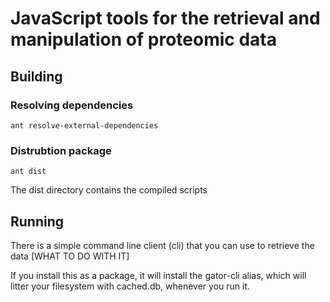 # JavaScript tools for the retrieval and manipulation of proteomic data #

## Building ##

### Resolving dependencies ####

    ant resolve-external-dependencies
    
### Distrubtion package ####

    ant dist

The dist directory contains the compiled scripts

## Running ##

There is a simple command line client (cli) that you can use to retrieve the data [WHAT TO DO WITH IT]

If you install this as a package, it will install the gator-cli alias, which will litter your filesystem with cached.db, whenever you run it.
